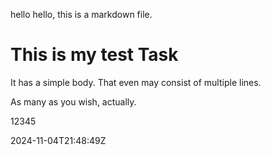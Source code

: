 hello hello, this is a markdown file. 

[//]: # (title)
# This is my test Task

[//]: # (body)


It has a simple body.
That even may consist of multiple lines.

As many as you wish, actually.

[//]: # (id)
12345

[//]: # (done)
2024-11-04T21:48:49Z
